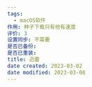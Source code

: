 ```yaml
---
tags:
  - macOS软件
作用: 种子下载只有他有速度
评价: 3
设置同步: 不需要
是否已备份:
是否已重装:
title: 迅雷
date created: 2023-03-02
date modified: 2023-03-08
---
```

